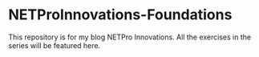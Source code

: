 # NETProInnovations-Foundations
This repository is for my blog NETPro Innovations. All the exercises in the series will be featured here. 
